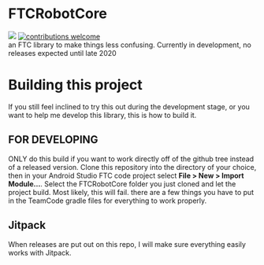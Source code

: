 # FTCRobotCore
[![](https://jitpack.io/v/vulcanroboticsteam/FTCRobotCore.svg)](https://jitpack.io/#vulcanroboticsteam/FTCRobotCore)
[![contributions welcome](https://img.shields.io/badge/contributions-welcome-brightgreen.svg?style=flat)](https://github.com/vulcanroboticsteam/FTCRobotCore/issues)
<br>
an FTC library to make things less confusing. Currently in development, no releases expected until late 2020

# Building this project
If you still feel inclined to try this out during the development stage, or you want to help me develop this library, this is how to build it.
## FOR DEVELOPING
ONLY do this build if you want to work directly off of the github tree instead of a released version.
Clone this repository into the directory of your choice, then in your Android Studio FTC code project select <b>File > New > Import Module...</b>. Select the FTCRobotCore folder you just cloned and let the project build. Most likely, this will fail. there are a few things you have to put in the TeamCode gradle files for everything to work properly. 

## Jitpack
When releases are put out on this repo, I will make sure everything easily works with Jitpack.
